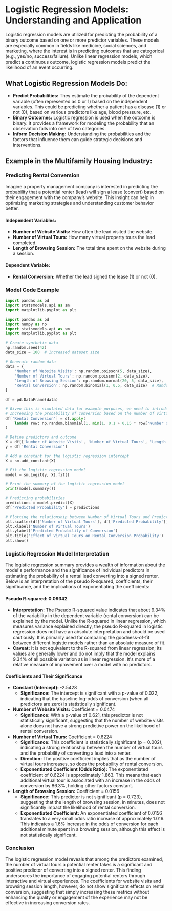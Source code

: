 # Logistic Regression Models: Understanding and Application

Logistic regression models are utilized for predicting the probability of a binary outcome based on one or more predictor variables. These models are especially common in fields like medicine, social sciences, and marketing, where the interest is in predicting outcomes that are categorical (e.g., yes/no, success/failure). Unlike linear regression models, which predict a continuous outcome, logistic regression models predict the likelihood of an event occurring.

## What Logistic Regression Models Do:

- **Predict Probabilities:** They estimate the probability of the dependent variable (often represented as 0 or 1) based on the independent variables. This could be predicting whether a patient has a disease (1) or not (0), based on various predictors like age, blood pressure, etc.
- **Binary Outcomes:** Logistic regression is used when the outcome is binary. It provides a framework for modeling the probability that an observation falls into one of two categories.
- **Inform Decision Making:** Understanding the probabilities and the factors that influence them can guide strategic decisions and interventions.

## Example in the Multifamily Housing Industry:

### Predicting Rental Conversion

Imagine a property management company is interested in predicting the probability that a potential renter (lead) will sign a lease (convert) based on their engagement with the company’s website. This insight can help in optimizing marketing strategies and understanding customer behavior better.

#### Independent Variables:
- **Number of Website Visits:** How often the lead visited the website.
- **Number of Virtual Tours:** How many virtual property tours the lead completed.
- **Length of Browsing Session:** The total time spent on the website during a session.

#### Dependent Variable:
- **Rental Conversion:** Whether the lead signed the lease (1) or not (0).

### Model Code Example

```python
import pandas as pd
import statsmodels.api as sm
import matplotlib.pyplot as plt

import pandas as pd
import numpy as np
import statsmodels.api as sm
import matplotlib.pyplot as plt

# Create synthetic data
np.random.seed(42)
data_size = 100  # Increased dataset size

# Generate random data
data = {
    'Number of Website Visits': np.random.poisson(5, data_size),
    'Number of Virtual Tours': np.random.poisson(2, data_size),
    'Length of Browsing Session': np.random.normal(20, 5, data_size),  # Average 20 minutes, std dev 5
    'Rental Conversion': np.random.binomial(1, 0.5, data_size)  # Random binary outcome
}

df = pd.DataFrame(data)

# Given this is simulated data for example purposes, we need to introduce more structure to make sure 'Number of Virtual Tours' significant
# Increasing the probability of conversion based on the number of virtual tours
df['Rental Conversion'] = df.apply(
    lambda row: np.random.binomial(1, min(1, 0.1 + 0.15 * row['Number of Virtual Tours'])), axis=1
)

# Define predictors and outcome
X = df[['Number of Website Visits', 'Number of Virtual Tours', 'Length of Browsing Session']]
y = df['Rental Conversion']

# Add a constant for the logistic regression intercept
X = sm.add_constant(X)

# Fit the logistic regression model
model = sm.Logit(y, X).fit()

# Print the summary of the logistic regression model
print(model.summary())

# Predicting probabilities
predictions = model.predict(X)
df['Predicted Probability'] = predictions

# Plotting the relationship between Number of Virtual Tours and Predicted Probability
plt.scatter(df['Number of Virtual Tours'], df['Predicted Probability'])
plt.xlabel('Number of Virtual Tours')
plt.ylabel('Predicted Probability of Conversion')
plt.title('Effect of Virtual Tours on Rental Conversion Probability')
plt.show()
```

### Logistic Regression Model Interpretation

The logistic regression summary provides a wealth of information about the model's performance and the significance of individual predictors in estimating the probability of a rental lead converting into a signed renter. Below is an interpretation of the pseudo R-squared, coefficients, their significance, and the implications of exponentiating the coefficients:

#### Pseudo R-squared: 0.09342
- **Interpretation:** The Pseudo R-squared value indicates that about 9.34% of the variability in the dependent variable (rental conversion) can be explained by the model. Unlike the R-squared in linear regression, which measures variance explained directly, the pseudo R-squared in logistic regression does not have an absolute interpretation and should be used cautiously. It is primarily used for comparing the goodness-of-fit between different logistic models rather than an absolute measure of fit.
- **Caveat:** It is not equivalent to the R-squared from linear regression; its values are generally lower and do not imply that the model explains 9.34% of all possible variation as in linear regression. It's more of a relative measure of improvement over a model with no predictors.

#### Coefficients and Their Significance
- **Constant (Intercept):** -2.5428
  - **Significance:** The intercept is significant with a p-value of 0.022, indicating that the baseline log-odds of conversion (when all predictors are zero) is statistically significant.
- **Number of Website Visits:** Coefficient = 0.0474
  - **Significance:** With a p-value of 0.621, this predictor is not statistically significant, suggesting that the number of website visits alone does not have a strong predictive power on the likelihood of rental conversion.
- **Number of Virtual Tours:** Coefficient = 0.6224
  - **Significance:** This coefficient is statistically significant (p = 0.002), indicating a strong relationship between the number of virtual tours and the probability of converting a lead into a renter.
  - **Direction:** The positive coefficient implies that as the number of virtual tours increases, so does the probability of rental conversion.
  - **Exponentiated Coefficient (Odds Ratio):** The exponentiated coefficient of 0.6224 is approximately 1.863. This means that each additional virtual tour is associated with an increase in the odds of conversion by 86.3%, holding other factors constant.
- **Length of Browsing Session:** Coefficient = 0.0156
  - **Significance:** This predictor is not significant (p = 0.723), suggesting that the length of browsing session, in minutes, does not significantly impact the likelihood of rental conversion.
  - **Exponentiated Coefficient:** An exponentiated coefficient of 0.0156 translates to a very small odds ratio increase of approximately 1.016. This indicates a 1.6% increase in the odds of conversion for each additional minute spent in a browsing session, although this effect is not statistically significant.

### Conclusion
The logistic regression model reveals that among the predictors examined, the number of virtual tours a potential renter takes is a significant and positive predictor of converting into a signed renter. This finding underscores the importance of engaging potential renters through interactive and virtual experiences. The coefficients for website visits and browsing session length, however, do not show significant effects on rental conversion, suggesting that simply increasing these metrics without enhancing the quality or engagement of the experience may not be effective in increasing conversion rates.

